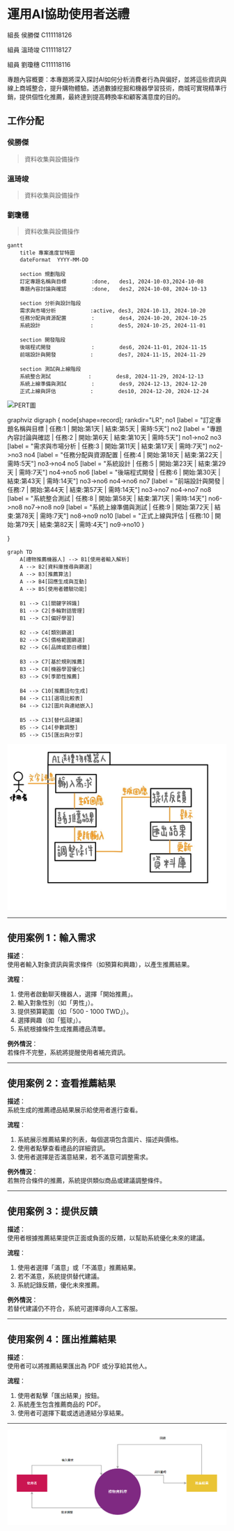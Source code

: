 # 運用AI協助使用者送禮
組長 侯勝傑 C111118126

組員 溫琦竣 C111118127

組員 劉瓊穗 C111118116

專題內容概要：本專題將深入探討AI如何分析消費者行為與偏好，並將這些資訊與線上商城整合，提升購物體驗。透過數據挖掘和機器學習技術，商城可實現精準行銷，提供個性化推薦，最終達到提高轉換率和顧客滿意度的目的。
## 工作分配
### 侯勝傑
>資料收集與設備操作
### 溫琦竣
>資料收集與設備操作
### 劉瓊穗
>資料收集與設備操作

```mermaid
gantt
    title 專案進度甘特圖
    dateFormat  YYYY-MM-DD

    section 規劃階段
    訂定專題名稱與目標        :done,   des1, 2024-10-03,2024-10-08
    專題內容討論與確認        :done,   des2, 2024-10-08, 2024-10-13

    section 分析與設計階段
    需求與市場分析           :active, des3, 2024-10-13, 2024-10-20
    任務分配與資源配置        :        des4, 2024-10-20, 2024-10-25
    系統設計                :        des5, 2024-10-25, 2024-11-01

    section 開發階段
    後端程式開發             :        des6, 2024-11-01, 2024-11-15
    前端設計與開發           :        des7, 2024-11-15, 2024-11-29

    section 測試與上線階段
    系統整合測試            :        des8, 2024-11-29, 2024-12-13
    系統上線準備與測試        :        des9, 2024-12-13, 2024-12-20
    正式上線與評估           :        des10, 2024-12-20, 2024-12-24
```
![PERT圖](PERT圖.png)

graphviz
digraph {
 node[shape=record];
 rankdir="LR";
    no1 [label = "訂定專題名稱與目標 | 任務:1 | 開始:第1天 | 結束:第5天 | 需時:5天"]
    no2 [label = "專題內容討論與確認 | 任務:2 | 開始:第6天 | 結束:第10天 | 需時:5天"]
    no1->no2
    no3 [label = "需求與市場分析 | 任務:3 | 開始:第11天 | 結束:第17天 | 需時:7天"]
    no2->no3
    no4 [label = "任務分配與資源配置 | 任務:4 | 開始:第18天 | 結束:第22天 | 需時:5天"]
    no3->no4
    no5 [label = "系統設計 | 任務:5 | 開始:第23天 | 結束:第29天 | 需時:7天"]
    no4->no5
    no6 [label = "後端程式開發 | 任務:6 | 開始:第30天 | 結束:第43天 | 需時:14天"]
    no3->no6
    no4->no6
    no7 [label = "前端設計與開發 | 任務:7 | 開始:第44天 | 結束:第57天 | 需時:14天"]
    no3->no7
    no4->no7
    no8 [label = "系統整合測試 | 任務:8 | 開始:第58天 | 結束:第71天 | 需時:14天"]
    no6->no8
    no7->no8
    no9 [label = "系統上線準備與測試 | 任務:9 | 開始:第72天 | 結束:第78天 | 需時:7天"]
    no8->no9
    no10 [label = "正式上線與評估 | 任務:10 | 開始:第79天 | 結束:第82天 | 需時:4天"]
    no9->no10
}

}
```mermaid
graph TD
    A[禮物推薦機器人] --> B1[使用者輸入解析]
    A --> B2[資料庫搜尋與篩選]
    A --> B3[推薦算法]
    A --> B4[回應生成與互動]
    A --> B5[使用者體驗功能]

    B1 --> C1[關鍵字辨識]
    B1 --> C2[多輪對話管理]
    B1 --> C3[偏好學習]

    B2 --> C4[類別篩選]
    B2 --> C5[價格範圍篩選]
    B2 --> C6[品牌或節日標籤]

    B3 --> C7[基於規則推薦]
    B3 --> C8[機器學習優化]
    B3 --> C9[季節性推薦]

    B4 --> C10[推薦語句生成]
    B4 --> C11[選項比較表]
    B4 --> C12[圖片與連結嵌入]

    B5 --> C13[替代品建議]
    B5 --> C14[參數調整]
    B5 --> C15[匯出與分享]
```
![使用案例圖](分析圖.jpg)

---

## 使用案例 1：輸入需求  
**描述**：  
使用者輸入對象資訊與需求條件（如預算和興趣），以產生推薦結果。

**流程**：  
1. 使用者啟動聊天機器人，選擇「開始推薦」。
2. 輸入對象性別（如「男性」）。
3. 提供預算範圍（如「500 - 1000 TWD」）。
4. 選擇興趣（如「籃球」）。
5. 系統根據條件生成推薦禮品清單。

**例外情況**：  
若條件不完整，系統將提醒使用者補充資訊。

---

## 使用案例 2：查看推薦結果  
**描述**：  
系統生成的推薦禮品結果展示給使用者進行查看。

**流程**：  
1. 系統展示推薦結果的列表，每個選項包含圖片、描述與價格。
2. 使用者點擊查看禮品的詳細資訊。
3. 使用者選擇是否滿意結果，若不滿意可調整需求。

**例外情況**：  
若無符合條件的推薦，系統提供類似商品或建議調整條件。

---

## 使用案例 3：提供反饋  
**描述**：  
使用者根據推薦結果提供正面或負面的反饋，以幫助系統優化未來的建議。

**流程**：  
1. 使用者選擇「滿意」或「不滿意」推薦結果。
2. 若不滿意，系統提供替代建議。
3. 系統記錄反饋，優化未來推薦。

**例外情況**：  
若替代建議仍不符合，系統可選擇導向人工客服。

---

## 使用案例 4：匯出推薦結果  
**描述**：  
使用者可以將推薦結果匯出為 PDF 或分享給其他人。

**流程**：  
1. 使用者點擊「匯出結果」按鈕。
2. 系統產生包含推薦商品的 PDF。
3. 使用者可選擇下載或透過連結分享結果。

---

![分析圖](分析圖.png)

